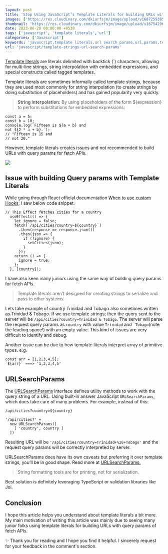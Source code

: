 ```yaml
---
layout: post
title: 'Stop Using JavaScript’s Template Literals for building URLs with Query Params'
images: ['https://res.cloudinary.com/dkiurfsjm/image/upload/v1687259385/ts_url_jydkn8.png']
thumbnail: 'https://res.cloudinary.com/dkiurfsjm/image/upload/v1675429691/JavaScript_v4qblf.jpg'
date: 2023-06-20 00:00:00 +0530
tags: ['javascript', 'template literals','url']
categories: ['Javascript']
keywords: 'javascript,template literals,url search params,url,params,template strings,strings,query,query params'
url: 'javascript/template-strings-url-search-params'
---
```


[Template literals](https://developer.mozilla.org/en-US/docs/Web/JavaScript/Reference/Template_literals) are literals delimited with backtick (`) characters, allowing for multi-line strings, string interpolation with embedded expressions, and special constructs called tagged templates.

Template literals are sometimes informally called template strings, because they are used most commonly for string interpolation (to create strings by doing substitution of placeholders) and has gained popularity very quickly.

> **String interpolation:** By using placeholders of the form ${expression} to perform  substitutions for embedded expressions:

```
const a = 5;
const b = 10;
console.log(`Fifteen is ${a + b} and
not ${2 * a + b}.`);
// "Fifteen is 15 and
// not 20."
```

However, template literals creates issues and not recommended to build URLs with query params for fetch APIs.

![](https://res.cloudinary.com/dkiurfsjm/image/upload/v1687259385/ts_url_jydkn8.png)

## Issue with building Query params with Template Literals

While going through React official documentation [When to use custom Hooks](https://react.dev/learn/reusing-logic-with-custom-hooks#when-to-use-custom-hooks); I saw below code snippet.

```
// This Effect fetches cities for a country
  useEffect(() => {
    let ignore = false;
    fetch(`/api/cities?country=${country}`)
      .then(response => response.json())
      .then(json => {
        if (!ignore) {
          setCities(json);
        }
      });
    return () => {
      ignore = true;
    };
  }, [country]);
```

I have also seen many juniors using the same way of building query params for fetch APIs.

> Template literals aren’t designed for creating strings to serialize and pass to other systems.

Lets take example of country Trinidad and Tobago also sometimes written as Trinidad & Tobago. If we use template strings; then the query sent to the server will be `/api/cities?country=Trinidad & Tobago`. The server will parse the request query params as `country` with value `Trinidad` and ` Tobago`(note the leading space!) with an empty value. This kind of issues are very difficult to identify and debug.

Another issue can be due to how template literals interpret array of primitive types. e.g.

```
const arr = [1,2,3,4,5];
`${arr}` ===> '1,2,3,4,5'
```

## URLSearchParams

The [URLSearchParams](https://developer.mozilla.org/en-US/docs/Web/API/URLSearchParams) interface defines utility methods to work with the query string of a URL. Using built-in answer JavaScript `URLSearchParams`, which does take care of many problems. For example, instead of this:

`/api/cities?country=${country}`

```
'/api/cities?' +
  new URLSearchParams([
    [ 'country', country ]
  ])

```

Resulting URL will be `'/api/cities?country=Trinidad+%26+Tobago'` and the request query params will be correctly interpreted by server.

URLSearchParams does have its own caveats but preferring it over template strings, you’ll be in good shape. Read more at [URLSearchParams.](https://developer.mozilla.org/en-US/docs/Web/API/URLSearchParams#preserving_plus_signs) 

> String formatting tools are for printing, not for serialization.

Best solution is definitely leveraging TypeScript or validation libraries like Joi.

## Conclusion

I hope this article helps you understand about template literals a bit more. My main motivation of writing this article was mainly due to seeing many junior folks using template literals for building URLs with query params of fetch APIs.

✨ Thank you for reading and I hope you find it helpful. I sincerely request for your feedback in the comment's section.

